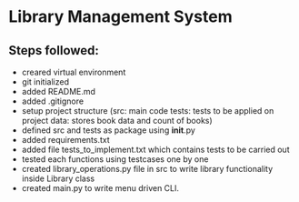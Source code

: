 # Library Management System

## Steps followed:

* creared virtual environment
* git initialized
* added README.md
* added .gitignore
* setup project structure (src: main code
                           tests: tests to be applied on project
                            data: stores book data and count of books)
* defined src and tests as package using __init__.py
* added requirements.txt
* added file tests_to_implement.txt which contains tests to be carried out
* tested each functions using testcases one by one
* created library_operations.py file in src to write library functionality inside Library class
* created main.py to write menu driven CLI.

